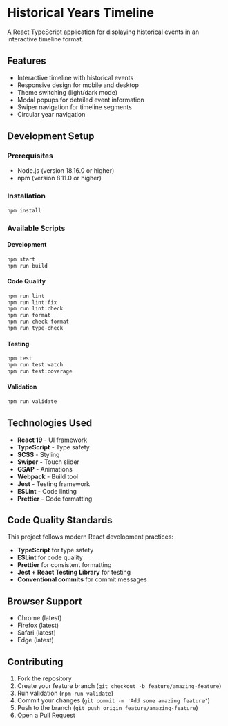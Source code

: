 # Historical Years Timeline

A React TypeScript application for displaying historical events in an interactive timeline format.

## Features

- Interactive timeline with historical events
- Responsive design for mobile and desktop
- Theme switching (light/dark mode)
- Modal popups for detailed event information
- Swiper navigation for timeline segments
- Circular year navigation

## Development Setup

### Prerequisites

- Node.js (version 18.16.0 or higher)
- npm (version 8.11.0 or higher)

### Installation

```bash
npm install
```

### Available Scripts

#### Development

```bash
npm start                
npm run build         
```

#### Code Quality

```bash
npm run lint            
npm run lint:fix        
npm run lint:check       
npm run format           
npm run check-format     
npm run type-check      
```

#### Testing

```bash
npm test               
npm run test:watch     
npm run test:coverage   
```

#### Validation

```bash
npm run validate        
```


## Technologies Used

- **React 19** - UI framework
- **TypeScript** - Type safety
- **SCSS** - Styling
- **Swiper** - Touch slider
- **GSAP** - Animations
- **Webpack** - Build tool
- **Jest** - Testing framework
- **ESLint** - Code linting
- **Prettier** - Code formatting

## Code Quality Standards

This project follows modern React development practices:

- **TypeScript** for type safety
- **ESLint** for code quality
- **Prettier** for consistent formatting
- **Jest + React Testing Library** for testing
- **Conventional commits** for commit messages

## Browser Support

- Chrome (latest)
- Firefox (latest)
- Safari (latest)
- Edge (latest)

## Contributing

1. Fork the repository
2. Create your feature branch (`git checkout -b feature/amazing-feature`)
3. Run validation (`npm run validate`)
4. Commit your changes (`git commit -m 'Add some amazing feature'`)
5. Push to the branch (`git push origin feature/amazing-feature`)
6. Open a Pull Request

